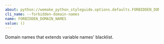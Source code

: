 ```yaml
---
about: python://wemake_python_styleguide.options.defaults.FORBIDDEN_DOMAIN_NAMES
cli_name: --forbidden-domain-names
name: FORBIDDEN_DOMAIN_NAMES
value: ()
---
```


Domain names that extends variable names' blacklist.